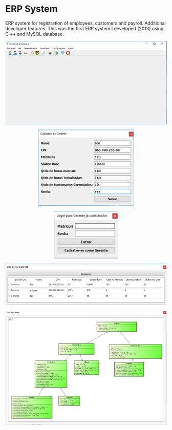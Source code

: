 # ERP System

ERP system for registration of employees, customers and payroll. Additional developer features. This was the first ERP system I developed (2013) using C ++ and MySQL database.

<p align="center"> <img width="600" src="imgs/3.png"> </p>
<p align="center"> <img width="300" src="imgs/1.png"> </p>
<p align="center"> <img width="200" src="imgs/2.png"> </p>
<p align="center"> <img width="800" src="imgs/4.png"> </p>
<p align="center"> <img width="600" src="imgs/5.png"> </p>
